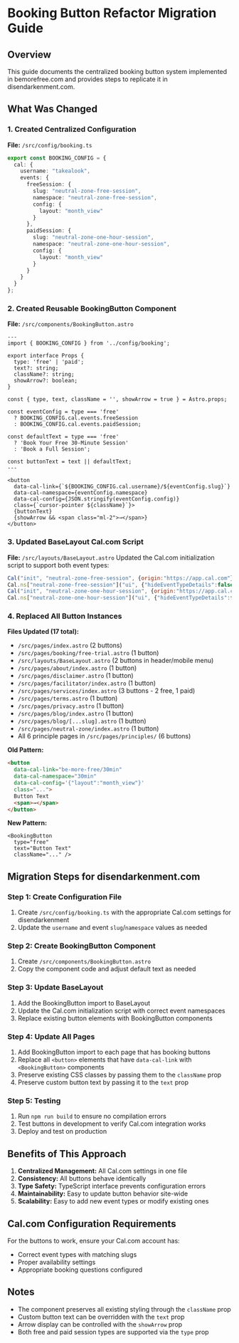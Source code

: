 # Booking Button Refactor Migration Guide

## Overview
This guide documents the centralized booking button system implemented in bemorefree.com and provides steps to replicate it in disendarkenment.com.

## What Was Changed

### 1. Created Centralized Configuration
**File:** `/src/config/booking.ts`
```typescript
export const BOOKING_CONFIG = {
  cal: {
    username: "takealook",
    events: {
      freeSession: {
        slug: "neutral-zone-free-session",
        namespace: "neutral-zone-free-session",
        config: {
          layout: "month_view"
        }
      },
      paidSession: {
        slug: "neutral-zone-one-hour-session",
        namespace: "neutral-zone-one-hour-session",
        config: {
          layout: "month_view"
        }
      }
    }
  }
};
```

### 2. Created Reusable BookingButton Component
**File:** `/src/components/BookingButton.astro`
```astro
---
import { BOOKING_CONFIG } from '../config/booking';

export interface Props {
  type: 'free' | 'paid';
  text?: string;
  className?: string;
  showArrow?: boolean;
}

const { type, text, className = '', showArrow = true } = Astro.props;

const eventConfig = type === 'free' 
  ? BOOKING_CONFIG.cal.events.freeSession 
  : BOOKING_CONFIG.cal.events.paidSession;

const defaultText = type === 'free' 
  ? 'Book Your Free 30-Minute Session' 
  : 'Book a Full Session';

const buttonText = text || defaultText;
---

<button 
  data-cal-link={`${BOOKING_CONFIG.cal.username}/${eventConfig.slug}`}
  data-cal-namespace={eventConfig.namespace}
  data-cal-config={JSON.stringify(eventConfig.config)}
  class={`cursor-pointer ${className}`}>
  {buttonText}
  {showArrow && <span class="ml-2">→</span>}
</button>
```

### 3. Updated BaseLayout Cal.com Script
**File:** `/src/layouts/BaseLayout.astro`
Updated the Cal.com initialization script to support both event types:
```javascript
Cal("init", "neutral-zone-free-session", {origin:"https://app.cal.com"});
Cal.ns["neutral-zone-free-session"]("ui", {"hideEventTypeDetails":false,"layout":"month_view"});
Cal("init", "neutral-zone-one-hour-session", {origin:"https://app.cal.com"});
Cal.ns["neutral-zone-one-hour-session"]("ui", {"hideEventTypeDetails":false,"layout":"month_view"});
```

### 4. Replaced All Button Instances
**Files Updated (17 total):**
- `/src/pages/index.astro` (2 buttons)
- `/src/pages/booking/free-trial.astro` (1 button)
- `/src/layouts/BaseLayout.astro` (2 buttons in header/mobile menu)
- `/src/pages/about/index.astro` (1 button)
- `/src/pages/disclaimer.astro` (1 button)
- `/src/pages/facilitator/index.astro` (1 button)
- `/src/pages/services/index.astro` (3 buttons - 2 free, 1 paid)
- `/src/pages/terms.astro` (1 button)
- `/src/pages/privacy.astro` (1 button)
- `/src/pages/blog/index.astro` (1 button)
- `/src/pages/blog/[...slug].astro` (1 button)
- `/src/pages/neutral-zone/index.astro` (1 button)
- All 6 principle pages in `/src/pages/principles/` (6 buttons)

**Old Pattern:**
```html
<button 
  data-cal-link="be-more-free/30min"
  data-cal-namespace="30min"
  data-cal-config='{"layout":"month_view"}'
  class="...">
  Button Text
  <span>→</span>
</button>
```

**New Pattern:**
```astro
<BookingButton 
  type="free"
  text="Button Text"
  className="..." />
```

## Migration Steps for disendarkenment.com

### Step 1: Create Configuration File
1. Create `/src/config/booking.ts` with the appropriate Cal.com settings for disendarkenment
2. Update the `username` and event `slug`/`namespace` values as needed

### Step 2: Create BookingButton Component
1. Create `/src/components/BookingButton.astro` 
2. Copy the component code and adjust default text as needed

### Step 3: Update BaseLayout
1. Add the BookingButton import to BaseLayout
2. Update the Cal.com initialization script with correct event namespaces
3. Replace existing button elements with BookingButton components

### Step 4: Update All Pages
1. Add BookingButton import to each page that has booking buttons
2. Replace all `<button>` elements that have `data-cal-link` with `<BookingButton>` components
3. Preserve existing CSS classes by passing them to the `className` prop
4. Preserve custom button text by passing it to the `text` prop

### Step 5: Testing
1. Run `npm run build` to ensure no compilation errors
2. Test buttons in development to verify Cal.com integration works
3. Deploy and test on production

## Benefits of This Approach

1. **Centralized Management:** All Cal.com settings in one file
2. **Consistency:** All buttons behave identically
3. **Type Safety:** TypeScript interface prevents configuration errors
4. **Maintainability:** Easy to update button behavior site-wide
5. **Scalability:** Easy to add new event types or modify existing ones

## Cal.com Configuration Requirements

For the buttons to work, ensure your Cal.com account has:
- Correct event types with matching slugs
- Proper availability settings
- Appropriate booking questions configured

## Notes
- The component preserves all existing styling through the `className` prop
- Custom button text can be overridden with the `text` prop
- Arrow display can be controlled with the `showArrow` prop
- Both free and paid session types are supported via the `type` prop